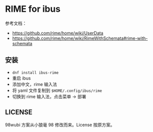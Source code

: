 # RIME for ibus

参考文档：

- https://github.com/rime/home/wiki/UserData
- https://github.com/rime/home/wiki/RimeWithSchemata#rime-with-schemata


## 安装

- `dnf install ibus-rime`
- 重启 ibus
- 添加中文，rime 输入法
- 将 yaml 文件复制到 `$HOME/.config/ibus/rime`
- 切换到 rime 输入法，点击菜单 -> 部署

## LICENSE

98wubi 方案从小狼毫 98 修改而来。License 按原方案。
